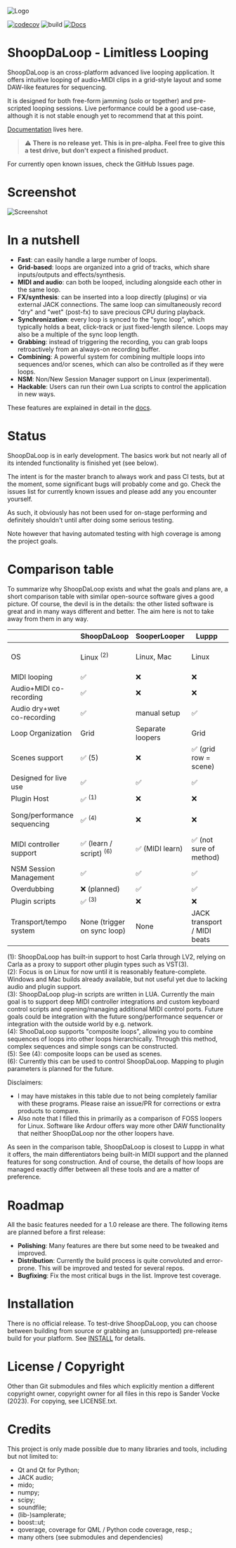 ![Logo](./src/shoopdaloop/resources/logo-small.png)

[![codecov](https://codecov.io/github/SanderVocke/shoopdaloop/graph/badge.svg?token=15RLMBAYV7)](https://codecov.io/github/SanderVocke/shoopdaloop)
![build](https://github.com/sandervocke/shoopdaloop/actions/workflows/build_and_test.yml/badge.svg)
[![Docs](https://github.com/SanderVocke/shoopdaloop/actions/workflows/docs.yml/badge.svg)](https://github.com/SanderVocke/shoopdaloop/actions/workflows/docs.yml)

# ShoopDaLoop - Limitless Looping

ShoopDaLoop is an cross-platform advanced live looping application. It offers intuitive looping of audio+MIDI clips in a grid-style layout and some DAW-like features for sequencing.

It is designed for both free-form jamming (solo or together) and pre-scripted looping sessions. Live performance could be a good use-case, although it is not stable enough yet to recommend that at this point.

[Documentation](https://sandervocke.github.io/shoopdaloop/) lives here.

> :warning: **There is no release yet. This is in pre-alpha. Feel free to give this a test drive, but don't expect a finished product.**

For currently open known issues, check the GitHub Issues page.

# Screenshot

![Screenshot](docs/source/resources/screenshot.png)

# In a nutshell

- **Fast**: can easily handle a large number of loops.
- **Grid-based**: loops are organized into a grid of tracks, which share inputs/outputs and effects/synthesis.
- **MIDI and audio**: can both be looped, including alongside each other in the same loop.
- **FX/synthesis**: can be inserted into a loop directly (plugins) or via external JACK connections. The same loop can simultaneously record "dry" and "wet" (post-fx) to save precious CPU during playback.
- **Synchronization**: every loop is synced to the "sync loop", which typically holds a beat, click-track or just fixed-length silence. Loops may also be a multiple of the sync loop length.
- **Grabbing**: instead of triggering the recording, you can grab loops retroactively from an always-on recording buffer.
- **Combining**: A powerful system for combining multiple loops into sequences and/or scenes, which can also be controlled as if they were loops.
- **NSM**: Non/New Session Manager support on Linux (experimental).
- **Hackable**: Users can run their own Lua scripts to control the application in new ways.

These features are explained in detail in the [docs](https://sandervocke.github.io/shoopdaloop/).

# Status

ShoopDaLoop is in early development. The basics work but not nearly all of its intended functionality is finished yet (see below).

The intent is for the master branch to always work and pass CI tests, but at the moment, some significant bugs will probably come and go. Check the issues list for currently known issues and please add any you encounter yourself.

As such, it obviously has not been used for on-stage performing and definitely shouldn't until after doing some serious testing.

Note however that having automated testing with high coverage is among the project goals.

# Comparison table

To summarize why ShoopDaLoop exists and what the goals and plans are, a short comparison table with similar open-source software gives a good picture. Of course, the devil is in the details: the other listed software is great and in many ways different and better. The aim here is not to take away from them in any way.

|                             | ShoopDaLoop               | SooperLooper     | Luppp                  | Ardour                   |
|-----------------------------|---------------------------|------------------|------------------------|--------------------------|
| OS                          | Linux <sup>(2)</sup>      | Linux, Mac       | Linux                    | Linux, Mac, Windows    |
| MIDI looping                | ✅                        | ❌              | ❌                       | ✅                      |
| Audio+MIDI co-recording     | ✅                        | ❌              | ❌                       | ?                      |
| Audio dry+wet co-recording  | ✅                        | manual setup     | ✅                      | ?                      |
| Loop Organization           | Grid                      | Separate loopers | Grid                     | Grid                   |
| Scenes support              | ✅ (5) | ❌              | ✅ (grid row = scene)    | ?                      |
| Designed for live use       | ✅                        | ✅               | ✅                      | ❌                      |
| Plugin Host                 | ✅ <sup>(1)</sup>         | ❌               | ❌                      | ✅                      |
| Song/performance sequencing | ✅ <sup>(4)</sup>         | ❌               | ❌                      | ✅ (not sure of details) |
| MIDI controller support     | ✅ (learn / script) <sup>(6)</sup> | ✅ (MIDI learn)  | ✅ (not sure of method) | ✅ (not sure of method) |
| NSM Session Management      | ✅                        | ✅               | ✅                      | ✅                      |
| Overdubbing                 | ❌ (planned)              | ✅               | ✅                      | ?                      |
| Plugin scripts              | ✅ <sup>(3)</sup>         | ❌               | ❌                      | ✅                     |
| Transport/tempo system      | None (trigger on sync loop) | None             | JACK transport / MIDI beats | ? |

(1): ShoopDaLoop has built-in support to host Carla through LV2, relying on Carla as a proxy to support other plugin types such as VST(3).<br>
(2): Focus is on Linux for now until it is reasonably feature-complete. Windows and Mac builds already available, but not useful yet due to lacking audio and plugin support.<br>
(3): ShoopDaLoop plug-in scripts are written in LUA. Currently the main goal is to support deep MIDI controller integrations and custom keyboard control scripts and opening/managing additional MIDI control ports. Future goals could be integration with the future song/performance sequencer or integration with the outside world by e.g. network.<br>
(4): ShooDaLoop supports "composite loops", allowing you to combine sequences of loops into other loops hierarchically. Through this method, complex sequences and simple songs can be constructed.<br>
(5): See (4): composite loops can be used as scenes.<br>
(6): Currently this can be used to control ShoopDaLoop. Mapping to plugin parameters is planned for the future.

Disclaimers:

- I may have mistakes in this table due to not being completely familiar with these programs. Please raise an issue/PR for corrections or extra products to compare.
- Also note that I filled this in primarily as a comparison of FOSS loopers for Linux. Software like Ardour offers way more other DAW functionality that neither ShoopDaLoop nor the other loopers have.

As seen in the comparison table, ShoopDaLoop is closest to Luppp in what it offers, the main differentiators being built-in MIDI support and the planned features for song construction. And of course, the details of how loops are managed exactly differ between all these tools and are a matter of preference.

# Roadmap

All the basic features needed for a 1.0 release are there. The following items are planned before a first release:

- **Polishing**: Many features are there but some need to be tweaked and improved.
- **Distribution**: Currently the build process is quite convoluted and error-prone. This will be improved and tested for several repos.
- **Bugfixing**: Fix the most critical bugs in the list. Improve test coverage.

# Installation

There is no official release. To test-drive ShoopDaLoop, you can choose between building from source or grabbing an (unsupported) pre-release build for your platform. See [INSTALL](INSTALL.md) for details.

# License / Copyright

Other than Git submodules and files which explicitly mention a different copyright owner, copyright owner for all files in this repo is Sander Vocke (2023).
For copying, see LICENSE.txt.

# Credits

This project is only made possible due to many libraries and tools, including but not limited to:
   
   - Qt and Qt for Python;
   - JACK audio;
   - mido;
   - numpy;
   - scipy;
   - soundfile;
   - (lib-)samplerate;
   - boost::ut;
   - qoverage, coverage for QML / Python code coverage, resp.;
   - many others (see submodules and dependencies)
